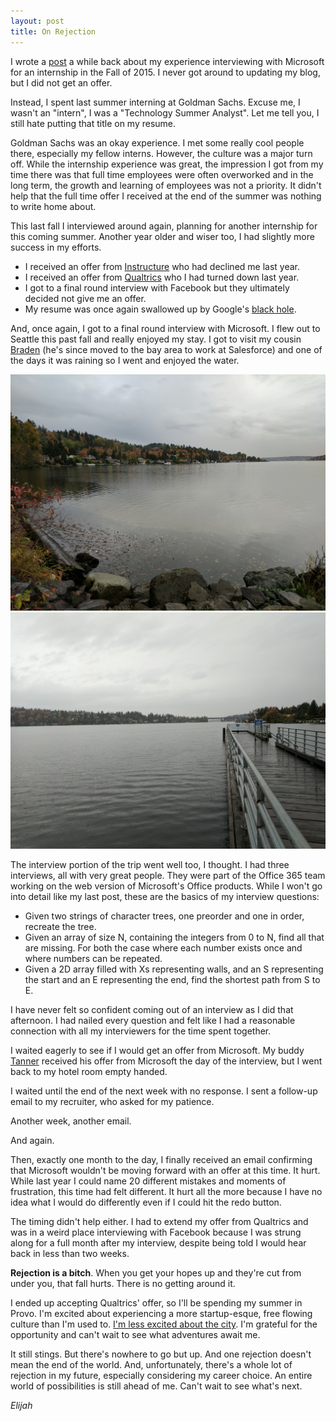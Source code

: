 ```yaml
---
layout: post
title: On Rejection
---
```


I wrote a [post](/blog/2015/09/16/Microsoft-Interview/) a while back about my experience interviewing with Microsoft for an internship in the Fall of 2015. I never got around to updating my blog, but I did not get an offer.

Instead, I spent last summer interning at Goldman Sachs. Excuse me, I wasn't an "intern", I was a "Technology Summer Analyst". Let me tell you, I still hate putting that title on my resume.

Goldman Sachs was an okay experience. I met some really cool people there, especially my fellow interns. However, the culture was a major turn off. While the internship experience was great, the impression I got from my time there was that full time employees were often overworked and in the long term, the growth and learning of employees was not a priority. It didn't help that the full time offer I received at the end of the summer was nothing to write home about.

This last fall I interviewed around again, planning for another internship for this coming summer. Another year older and wiser too, I had slightly more success in my efforts.

- I received an offer from [Instructure](https://www.instructure.com/) who had declined me last year.
- I received an offer from [Qualtrics](https://www.qualtrics.com/) who I had turned down last year.
- I got to a final round interview with Facebook but they ultimately decided not give me an offer.
- My resume was once again swallowed up by Google's [black hole](https://www.nytimes.com/2017/03/25/opinion/sunday/thanks-for-submitting-your-resume-to-this-black-hole.html).

And, once again, I got to a final round interview with Microsoft. I flew out to Seattle this past fall and really enjoyed my stay. I got to visit my cousin [Braden](https://www.linkedin.com/in/braden-hollembaek-22881889/) (he's since moved to the bay area to work at Salesforce) and one of the days it was raining so I went and enjoyed the water.

![Water Pic 1](/images/seattle-lake-1.jpg)
![Water Pic 2](/images/seattle-lake-2.jpg)

The interview portion of the trip went well too, I thought. I had three interviews, all with very great people. They were part of the Office 365 team working on the web version of Microsoft's Office products. While I won't go into detail like my last post, these are the basics of my interview questions:
- Given two strings of character trees, one preorder and one in order, recreate the tree.
- Given an array of size N, containing the integers from 0 to N, find all that are missing. For both the case where each number exists once and where numbers can be repeated.
- Given a 2D array filled with Xs representing walls, and an S representing the start and an E representing the end, find the shortest path from S to E.

I have never felt so confident coming out of an interview as I did that afternoon. I had nailed every question and felt like I had a reasonable connection with all my interviewers for the time spent together.

I waited eagerly to see if I would get an offer from Microsoft. My buddy [Tanner](http://tannerbarlow.com/) received his offer from Microsoft the day of the interview, but I went back to my hotel room empty handed.

I waited until the end of the next week with no response. I sent a follow-up email to my recruiter, who asked for my patience.

Another week, another email.

And again.

Then, exactly one month to the day, I finally received an email confirming that Microsoft wouldn't be moving forward with an offer at this time. It hurt. While last year I could name 20 different mistakes and moments of frustration, this time had felt different. It hurt all the more because I have no idea what I would do differently even if I could hit the redo button. 

The timing didn't help either. I had to extend my offer from Qualtrics and was in a weird place interviewing with Facebook because I was strung along for a full month after my interview, despite being told I would hear back in less than two weeks.

**Rejection is a bitch**. When you get your hopes up and they're cut from under you, that fall hurts. There is no getting around it.

I ended up accepting Qualtrics' offer, so I'll be spending my summer in Provo. I'm excited about experiencing a more startup-esque, free flowing culture than I'm used to. [I'm less excited about the city](https://en.wikipedia.org/wiki/Holy_War_(Utah_vs._BYU)). I'm grateful for the opportunity and can't wait to see what adventures await me.

It still stings. But there's nowhere to go but up. And one rejection doesn't mean the end of the world. And, unfortunately, there's a whole lot of rejection in my future, especially considering my career choice. An entire world of possibilities is still ahead of me. Can't wait to see what's next.

*Elijah*